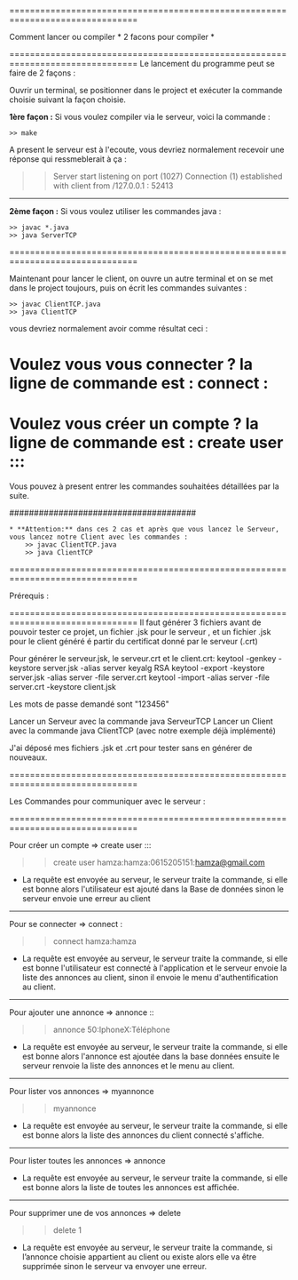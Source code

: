 ===============================================================================

Comment lancer ou compiler * 2 facons pour compiler *

===============================================================================
Le lancement du programme peut se faire de 2 façons :

Ouvrir un terminal, se positionner dans le project et exécuter la commande choisie suivant la façon choisie.

**1ère façon :** Si vous voulez compiler via le serveur, voici la commande : 

    >> make

A present le serveur est à l'ecoute, vous devriez normalement recevoir une réponse qui ressmeblerait à  ça : 

>> Server start listening on port (1027)
>> Connection (1) established with client from /127.0.0.1 : 52413

-------------------------------------------------------------------------------

**2ème façon :** Si vous voulez utiliser les commandes java :

    >> javac *.java
    >> java ServerTCP 
    
===============================================================================

Maintenant pour lancer le client, on ouvre un autre terminal et on se met dans le project toujours, puis on écrit les commandes suivantes :

    >> javac ClientTCP.java
    >> java ClientTCP

vous devriez normalement avoir comme résultat ceci :

# Voulez vous vous connecter ? la ligne de commande est : connect <username>:<password>
# Voulez vous créer un compte ? la ligne de commande est : create user <username>:<password>:<phone>:<email>

Vous pouvez à present entrer les commandes souhaitées détaillées par la suite.

######################################

    * **Attention:** dans ces 2 cas et après que vous lancez le Serveur, vous lancez notre Client avec les commandes : 
        >> javac ClientTCP.java
        >> java ClientTCP
    
===============================================================================

Prérequis :

===============================================================================
Il faut générer 3 fichiers avant de pouvoir tester ce projet, un fichier .jsk pour le serveur
, et un fichier .jsk pour le client généré é partir du certificat donné par le serveur (.crt)

Pour générer le serveur.jsk, le serveur.crt et le client.crt:
keytool -genkey -keystore server.jsk -alias server keyalg RSA 
keytool -export -keystore server.jsk -alias server -file server.crt 
keytool -import -alias server -file server.crt -keystore client.jsk

Les mots de passe demandé sont "123456"

Lancer un Serveur avec la commande java ServeurTCP
Lancer un Client avec la commande java ClientTCP (avec notre exemple déjà implémenté)

J'ai déposé mes fichiers .jsk et .crt pour tester sans en générer de nouveaux.

===============================================================================

Les Commandes pour communiquer avec le serveur :

===============================================================================

Pour créer un compte => create user <username>:<password>:<phone>:<email> 
>> create user hamza:hamza:0615205151:hamza@gmail.com
+ La requête est envoyée au serveur, le serveur traite la commande, si elle est bonne alors l'utilisateur est ajouté dans la Base de données sinon le serveur envoie une erreur au client
-----------------------------------------------------------------------------------------------------------------
Pour se connecter => connect <username>:<password> 
>> connect hamza:hamza
+ La requête est envoyée au serveur, le serveur traite la commande, si elle est bonne l'utilisateur est connecté à l'application et le serveur envoie la liste des annonces au client, sinon il envoie le menu d'authentification au client.
-----------------------------------------------------------------------------------------------------------------
Pour ajouter une annonce => annonce <price>:<description>:<domain>
>> annonce 50:IphoneX:Téléphone
+ La requête est envoyée au serveur, le serveur traite la commande, si elle est bonne alors l'annonce est ajoutée dans la base données ensuite le serveur renvoie la liste des annonces et le menu au client.
-----------------------------------------------------------------------------------------------------------------
Pour lister vos annonces => myannonce
>> myannonce
+ La requête est envoyée au serveur, le serveur traite la commande, si elle est bonne alors la liste des annonces du client connecté s'affiche.
-----------------------------------------------------------------------------------------------------------------
Pour lister toutes les annonces => annonce
+ La requête est envoyée au serveur, le serveur traite la commande, si elle est bonne alors la liste de toutes les annonces est affichée. 

-----------------------------------------------------------------------------------------------------------------
Pour supprimer une de vos annonces => delete <ID-annonce>
>> delete 1
+ La requête est envoyée au serveur, le serveur traite la commande, si l’annonce choisie appartient au client ou existe alors elle va être supprimée sinon le serveur va envoyer une erreur.
